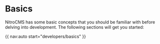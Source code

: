 # Basics

NitroCMS has some basic concepts that you should be familiar with before delving into development. The following sections will get you started:

{{ nav:auto start="developers/basics" }}